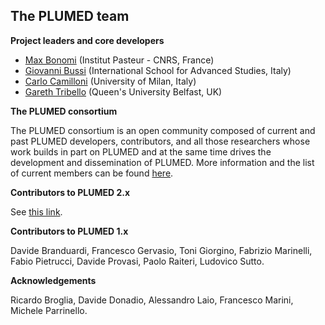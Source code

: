 The PLUMED team
-----------------------------

__Project leaders and core developers__

* [Max Bonomi](https://research.pasteur.fr/en/member/massimiliano-bonomi/) (Institut Pasteur - CNRS, France) 
* [Giovanni Bussi](http://people.sissa.it/%7Ebussi) (International School for Advanced Studies, Italy)
* [Carlo Camilloni](http://sites.unimi.it/camilloni) (University of Milan, Italy)
* [Gareth Tribello](http://titus.phy.qub.ac.uk/members/gareth/) (Queen's University Belfast, UK)

__The PLUMED consortium__

The PLUMED consortium is an open community composed of current and past PLUMED developers, contributors, and all those researchers whose work builds in part on PLUMED and at the same time drives the development and dissemination of PLUMED.
More information and the list of current members can be found [here](https://www.plumed-nest.org/consortium.html).

__Contributors to PLUMED 2.x__

See [this link](https://github.com/plumed/plumed2/graphs/contributors).

__Contributors to PLUMED 1.x__

Davide Branduardi, Francesco Gervasio, Toni Giorgino, Fabrizio Marinelli, Fabio Pietrucci, Davide Provasi, Paolo Raiteri, Ludovico Sutto.

__Acknowledgements__

Ricardo Broglia, Davide Donadio, Alessandro Laio, Francesco Marini, Michele Parrinello.
